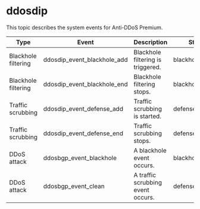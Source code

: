 # ddosdip

This topic describes the system events for Anti-DDoS Premium.

|Type|Event|Description|State|Level|
|----|-----|-----------|-----|-----|
|Blackhole filtering|ddosdip\_event\_blackhole\_add|Blackhole filtering is triggered.|blackhole\_begin|Critical|
|Blackhole filtering|ddosdip\_event\_blackhole\_end|Blackhole filtering stops.|blackhole\_end|Critical|
|Traffic scrubbing|ddosdip\_event\_defense\_add|Traffic scrubbing is started.|defense\_begin|Critical|
|Traffic scrubbing|ddosdip\_event\_defense\_end|Traffic scrubbing stops.|defense\_end|Critical|
|DDoS attack|ddosbgp\_event\_blackhole|A blackhole event occurs.|blackhole|Critical|
|DDoS attack|ddosbgp\_event\_clean|A traffic scrubbing event occurs.|defense|Critical|

